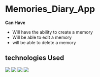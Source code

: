 # Memories_Diary_App

<b>Can Have</b>
- Will have the ability to create a memory
- Will be able to edit a memory 
- will be able to delete a memory 


## technologies Used 
 <img src = "https://img.shields.io/badge/NODEJS-E34F26?style=for-the-badge&logo=Node.js&logoColor=white">   <img src = "https://img.shields.io/badge/CSS3-1572B6?style=for-the-badge&logo=css3&logoColor=white"> <img src = "https://img.shields.io/badge/ReactJs-61DAFB?style=for-the-badge&logo=react&logoColor=black">  <img src = "https://img.shields.io/badge/MongoDB-1572B6?style=for-the-badge&logo=MongoDB&MongoDB=black">
